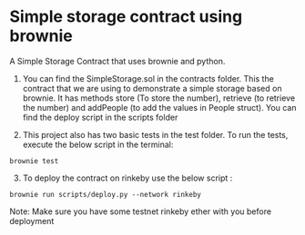 # Simple storage contract using brownie

A Simple Storage Contract that uses brownie and python. 

1. You can find the SimpleStorage.sol in the contracts folder. This the contract that we are using to demonstrate a simple storage based on brownie. It has methods store (To store the number), retrieve (to retrieve the number) and addPeople (to add the values in People struct). You can find the deploy script in the scripts folder

2. This project also has two basic tests in the test folder. To run the tests, execute the below script in the terminal:

```
brownie test
```

3. To deploy the contract on rinkeby use the below script :

```
brownie run scripts/deploy.py --network rinkeby
```

Note: Make sure you have some testnet rinkeby ether with you before deployment

